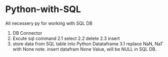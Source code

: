 # Python-with-SQL
All necessery py for working with SQL DB

1. DB Connector
2. Excute sql command
  2.1 select
  2.2 delete
  2.3 insert
3. store data from SQL table into Python Datataframe
  3.1 replace NaN, NaT with None
  note. insert datafram None Value, will be NULL in SQL DB.

